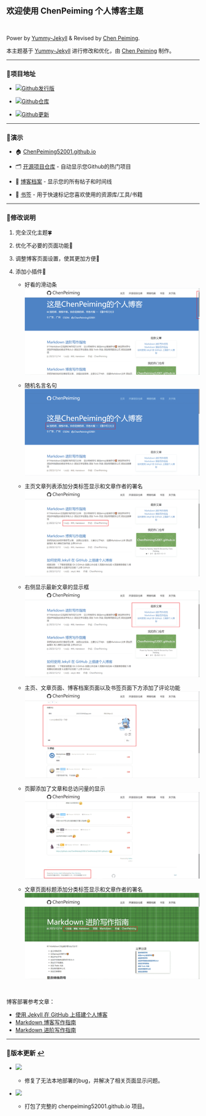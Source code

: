 ## 欢迎使用 ChenPeiming 个人博客主题

<br>

Power by [Yummy-Jekyll](https://github.com/DONGChuan/Yummy-Jekyll) & Revised by [Chen Peiming](https://github.com/ChenPeiming52001/ChenPeiming52001.github.io).

本主题基于 [Yummy-Jekyll](https://github.com/DONGChuan/Yummy-Jekyll) 进行修改和优化，由 [Chen Peiming](https://github.com/ChenPeiming52001/ChenPeiming52001.github.io) 制作。

---

### 🥰项目地址

- [![Github发行版](https://img.shields.io/badge/发行版-ChenPeiming52001.github.io-gree.svg)](https://github.com/ChenPeiming52001/ChenPeiming52001.github.io/releases)

- [![Github仓库](https://img.shields.io/badge/仓库-ChenPeiming52001.github.io-blue.svg)](https://github.com/ChenPeiming52001/ChenPeiming52001.github.io)

- [![Github更新](https://img.shields.io/badge/Github-版本更新-red.svg)](#🔧版本更新-↩)

---

### 🎥演示

- 🏠 [ChenPeiming52001.github.io](https://chenpeiming52001.github.io/)

- 🗂 [开源项目仓库](https://chenpeiming52001.github.io/open-source) - 自动显示您Github的热门项目

- 📑 [博客档案](https://chenpeiming52001.github.io/blog) - 显示您的所有帖子和时间线

- 🔖 [书签](https://chenpeiming52001.github.io/bookmark) - 用于快速标记您喜欢使用的资源库/工具/书籍

---

### 🎉修改说明

1. 完全汉化主题🍀

2. 优化不必要的页面功能👾

3. 调整博客页面设置，使其更加方便💞

4. 添加小插件🎊

   - 好看的滑动条
   [![滑动条](/assets/images/README/readme-1.png)](/assets/images/README/readme-1.png)

   - 随机名言名句
   [![名言名句](/assets/images/README/readme-2.png)](/assets/images/README/readme-2.png)

   - 主页文章列表添加分类标签显示和文章作者的署名
   [![署名](/assets/images/README/readme-3.png)](/assets/images/README/readme-3.png)

   - 右侧显示最新文章的显示框
   [![文章](/assets/images/README/readme-4.png)](/assets/images/README/readme-4.png)

   - 主页、文章页面、博客档案页面以及书签页面下方添加了评论功能
   [![评论](/assets/images/README/readme-5.png)](/assets/images/README/readme-5.png)

   - 页脚添加了文章和总访问量的显示
   [![访问](/assets/images/README/readme-6.png)](/assets/images/README/readme-6.png)

   - 文章页面标题添加分类标签显示和文章作者的署名
   [![文章标题](/assets/images/README/readme-7.png)](/assets/images/README/readme-7.png)

<br>

博客部署参考文章：
- [使用 Jekyll 在 GitHub 上搭建个人博客](https://chenpeiming52001.github.io/jekyll/2023/12/12/create-blog.html)
- [Markdown 博客写作指南](https://chenpeiming52001.github.io/markdown/2023/12/13/Blog-Found.html)
- [Markdown 进阶写作指南](https://chenpeiming52001.github.io/markdown/2023/12/14/Blog-Advanced-Found.html)

---

### 🔧版本更新 [↩](#欢迎使用-chenpeiming-个人博客主题)

- [![](https://img.shields.io/badge/V2.0.0-2023.12.28更新-blue.svg)](https://github.com/ChenPeiming52001/ChenPeiming52001.github.io/releases/tag/v2023.12.28)
   - 修复了无法本地部署的bug，并解决了相关页面显示问题。

- [![](https://img.shields.io/badge/V1.0.0-2023.12.22更新-blue.svg)](https://github.com/ChenPeiming52001/ChenPeiming52001.github.io/releases/tag/v2023.12.22)
   - 打包了完整的 chenpeiming52001.github.io 项目。
